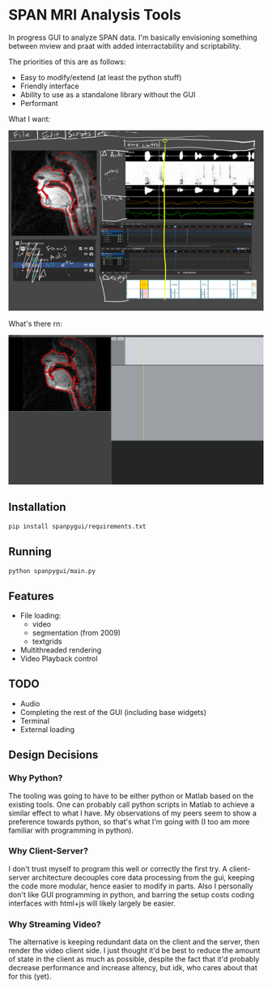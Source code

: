 # SPAN MRI Analysis Tools

In progress GUI to analyze SPAN data. I'm basically envisioning something between mview and praat with added interractability and scriptability.

The priorities of this are as follows:
- Easy to modify/extend (at least the python stuff)
- Friendly interface
- Ability to use as a standalone library without the GUI
- Performant

What I want:
<p align="center"><img src='docs/tool_image_2.png'></p>

What's there rn:
<p align="center"><img src='docs/tool_image_3.png'></p>

## Installation

```
pip install spanpygui/requirements.txt
```

## Running

```
python spanpygui/main.py
```

## Features

- File loading:
    - video
    - segmentation (from 2009)
    - textgrids
- Multithreaded rendering
- Video Playback control

## TODO

- Audio
- Completing the rest of the GUI (including base widgets)
- Terminal
- External loading

## Design Decisions

### Why Python?

The tooling was going to have to be either python or Matlab based on the existing tools. One can probably call python scripts in Matlab to achieve a similar effect to what I have. My observations of my peers seem to show a preference towards python, so that's what I'm going with (I too am more familiar with programming in python).

### Why Client-Server?

I don't trust myself to program this well or correctly the first try. A client-server architecture decouples core data processing from the gui, keeping the code more modular, hence easier to modify in parts. Also I personally don't like GUI programming in python, and barring the setup costs coding interfaces with html+js will likely largely be easier.

### Why Streaming Video?

The alternative is keeping redundant data on the client and the server, then render the video client side. I just thought it'd be best to reduce the amount of state in the client as much as possible, despite the fact that it'd probably decrease performance and increase altency, but idk, who cares about that for this (yet).